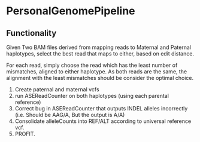# PersonalGenomePipeline

## Functionality

Given Two BAM files derived from mapping reads to Maternal and Paternal haplotypes, select the best read that maps to either, based on edit distance.

For each read, simply choose the read which has the least number of mismatches, aligned to either haplotype. As both reads are the same, the alignment with the least mismatches should be consider the optimal choice.

1. Create paternal and maternal vcfs
2. run ASEReadCounter on both haplotypes (using each parental reference)
3. Correct bug in ASEReadCounter that outputs INDEL alleles incorrectly (i.e. Should be AAG/A, But the output is A/A)
4. Consolidate alleleCounts into REF/ALT according to universal reference vcf.
5. PROFIT.

